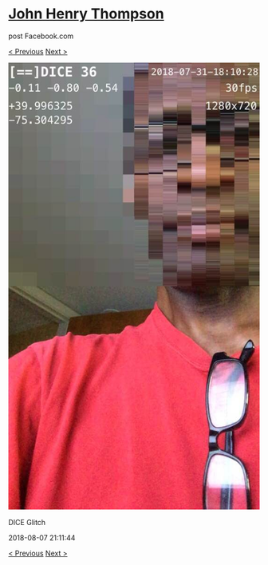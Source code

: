 # [John Henry Thompson](../README.md)
post Facebook.com

[< Previous](2018-08-09-1.md) [Next >](2018-08-07-2.md)

[![](../media/2018-08-07/Timeline-Photos-DICE-Glitch.jpg)](../README.md)

DICE Glitch

2018-08-07 21:11:44

[< Previous](2018-08-09-1.md) [Next >](2018-08-07-2.md)